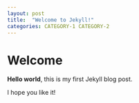 ```yaml
---
layout: post
title:  "Welcome to Jekyll!"
categories: CATEGORY-1 CATEGORY-2
---
```


# Welcome

**Hello world**, this is my first Jekyll blog post.

I hope you like it!
